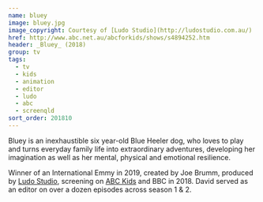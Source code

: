 ```yaml
---
name: bluey
image: bluey.jpg
image_copyright: Courtesy of [Ludo Studio](http://ludostudio.com.au/)
href: http://www.abc.net.au/abcforkids/shows/s4894252.htm
header: _Bluey_ (2018)
group: tv
tags:
  - tv
  - kids
  - animation
  - editor
  - ludo
  - abc
  - screenqld
sort_order: 201810
---
```

Bluey is an inexhaustible six year-old Blue Heeler dog, who loves to play and turns everyday family life into extraordinary adventures, developing her imagination as well as her mental, physical and emotional resilience.

Winner of an International Emmy in 2019, created by Joe Brumm, produced by [Ludo Studio](http://ludostudio.com.au/), screening on [ABC Kids](http://www.abc.net.au/abcforkids/shows/s4894252.htm) and BBC in 2018. David served as an editor on over a dozen episodes across season 1 & 2.
